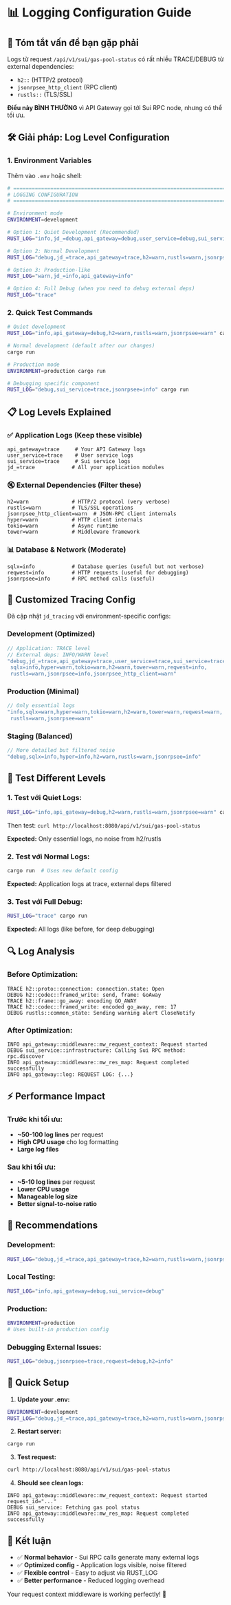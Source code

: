 # 📊 Logging Configuration Guide

## 🎯 **Tóm tắt vấn đề bạn gặp phải**

Logs từ request `/api/v1/sui/gas-pool-status` có rất nhiều TRACE/DEBUG từ external dependencies:
- `h2::` (HTTP/2 protocol) 
- `jsonrpsee_http_client` (RPC client)
- `rustls::` (TLS/SSL)

**Điều này BÌNH THƯỜNG** vì API Gateway gọi tới Sui RPC node, nhưng có thể tối ưu.

## 🛠️ **Giải pháp: Log Level Configuration**

### 1. **Environment Variables**

Thêm vào `.env` hoặc shell:

```bash
# ============================================================================
# LOGGING CONFIGURATION
# ============================================================================

# Environment mode
ENVIRONMENT=development

# Option 1: Quiet Development (Recommended)
RUST_LOG="info,jd_=debug,api_gateway=debug,user_service=debug,sui_service=debug,h2=warn,rustls=warn,jsonrpsee=warn"

# Option 2: Normal Development  
RUST_LOG="debug,jd_=trace,api_gateway=trace,h2=warn,rustls=warn,jsonrpsee_http_client=warn"

# Option 3: Production-like
RUST_LOG="warn,jd_=info,api_gateway=info"

# Option 4: Full Debug (when you need to debug external deps)
RUST_LOG="trace"
```

### 2. **Quick Test Commands**

```bash
# Quiet development
RUST_LOG="info,api_gateway=debug,h2=warn,rustls=warn,jsonrpsee=warn" cargo run

# Normal development (default after our changes)
cargo run

# Production mode
ENVIRONMENT=production cargo run

# Debugging specific component
RUST_LOG="debug,sui_service=trace,jsonrpsee=info" cargo run
```

## 📋 **Log Levels Explained**

### ✅ **Application Logs** (Keep these visible)
```
api_gateway=trace     # Your API Gateway logs
user_service=trace    # User service logs  
sui_service=trace     # Sui service logs
jd_=trace            # All your application modules
```

### 🔇 **External Dependencies** (Filter these)
```
h2=warn              # HTTP/2 protocol (very verbose)
rustls=warn          # TLS/SSL operations
jsonrpsee_http_client=warn  # JSON-RPC client internals
hyper=warn           # HTTP client internals
tokio=warn           # Async runtime
tower=warn           # Middleware framework
```

### 📊 **Database & Network** (Moderate)
```
sqlx=info            # Database queries (useful but not verbose)
reqwest=info         # HTTP requests (useful for debugging)
jsonrpsee=info       # RPC method calls (useful)
```

## 🎨 **Customized Tracing Config**

Đã cập nhật `jd_tracing` với environment-specific configs:

### **Development** (Optimized)
```rust
// Application: TRACE level
// External deps: INFO/WARN level  
"debug,jd_=trace,api_gateway=trace,user_service=trace,sui_service=trace,
 sqlx=info,hyper=warn,tokio=warn,h2=warn,tower=warn,reqwest=info,
 rustls=warn,jsonrpsee=info,jsonrpsee_http_client=warn"
```

### **Production** (Minimal)
```rust
// Only essential logs
"info,sqlx=warn,hyper=warn,tokio=warn,h2=warn,tower=warn,reqwest=warn,
 rustls=warn,jsonrpsee=warn"
```

### **Staging** (Balanced)
```rust
// More detailed but filtered noise
"debug,sqlx=info,hyper=info,h2=warn,rustls=warn,jsonrpsee=info"
```

## 🧪 **Test Different Levels**

### 1. **Test với Quiet Logs:**
```bash
RUST_LOG="info,api_gateway=debug,h2=warn,rustls=warn,jsonrpsee=warn" cargo run
```

Then test: `curl http://localhost:8080/api/v1/sui/gas-pool-status`

**Expected:** Only essential logs, no noise from h2/rustls

### 2. **Test với Normal Logs:**
```bash
cargo run  # Uses new default config
```

**Expected:** Application logs at trace, external deps filtered

### 3. **Test với Full Debug:**
```bash
RUST_LOG="trace" cargo run
```

**Expected:** All logs (like before, for deep debugging)

## 🔍 **Log Analysis**

### **Before Optimization:**
```
TRACE h2::proto::connection: connection.state: Open
DEBUG h2::codec::framed_write: send, frame: GoAway
TRACE h2::frame::go_away: encoding GO_AWAY
TRACE h2::codec::framed_write: encoded go_away, rem: 17
DEBUG rustls::common_state: Sending warning alert CloseNotify
```

### **After Optimization:**
```
INFO api_gateway::middleware::mw_request_context: Request started
DEBUG sui_service::infrastructure: Calling Sui RPC method: rpc.discover  
INFO api_gateway::middleware::mw_res_map: Request completed successfully
INFO api_gateway::log: REQUEST LOG: {...}
```

## ⚡ **Performance Impact**

### **Trước khi tối ưu:**
- **~50-100 log lines** per request
- **High CPU usage** cho log formatting
- **Large log files**

### **Sau khi tối ưu:**
- **~5-10 log lines** per request
- **Lower CPU usage**
- **Manageable log size**
- **Better signal-to-noise ratio**

## 🎯 **Recommendations**

### **Development:**
```bash
RUST_LOG="debug,jd_=trace,api_gateway=trace,h2=warn,rustls=warn,jsonrpsee_http_client=warn"
```

### **Local Testing:**
```bash
RUST_LOG="info,api_gateway=debug,sui_service=debug"
```

### **Production:**
```bash
ENVIRONMENT=production
# Uses built-in production config
```

### **Debugging External Issues:**
```bash
RUST_LOG="debug,jsonrpsee=trace,reqwest=debug,h2=info"
```

## 🚀 **Quick Setup**

1. **Update your .env:**
```bash
ENVIRONMENT=development
RUST_LOG="debug,jd_=trace,api_gateway=trace,h2=warn,rustls=warn,jsonrpsee_http_client=warn"
```

2. **Restart server:**
```bash
cargo run
```

3. **Test request:**
```bash
curl http://localhost:8080/api/v1/sui/gas-pool-status
```

4. **Should see clean logs:**
```
INFO api_gateway::middleware::mw_request_context: Request started request_id="..." 
DEBUG sui_service: Fetching gas pool status
INFO api_gateway::middleware::mw_res_map: Request completed successfully
```

## 🎉 **Kết luận**

- ✅ **Normal behavior** - Sui RPC calls generate many external logs
- ✅ **Optimized config** - Application logs visible, noise filtered  
- ✅ **Flexible control** - Easy to adjust via RUST_LOG
- ✅ **Better performance** - Reduced logging overhead

Your request context middleware is working perfectly! 🚀 